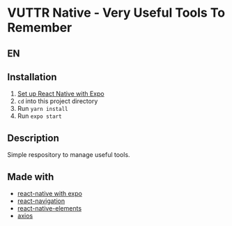# VUTTR Native - Very Useful Tools To Remember

##  EN
##  Installation

1. [Set up React Native with Expo](https://facebook.github.io/react-native/docs/getting-started.html)
2. `cd` into this project directory
3. Run `yarn install`
4. Run `expo start`

## Description

Simple respository to manage useful tools.

## Made with

- [react-native with expo](https://facebook.github.io/react-native/docs/getting-started.html)
- [react-navigation](https://github.com/react-navigation/react-navigation)
- [react-native-elements](https://github.com/react-native-elements/react-native-elements)
- [axios](https://github.com/axios/axios)
